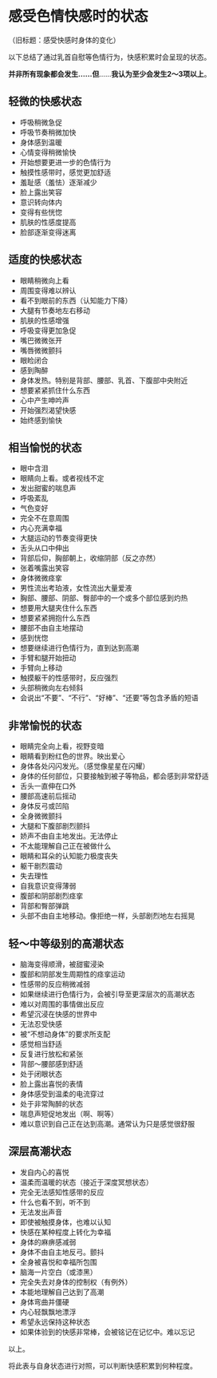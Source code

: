 # 感受色情快感时的状态 [​](#感受色情快感时的状态)

（旧标题：感受快感时身体的变化）

以下总结了通过乳首自慰等色情行为，快感积累时会呈现的状态。

**并非所有现象都会发生……但**……**我认为至少会发生2～3项以上**。

## 轻微的快感状态 [​](#轻微的快感状态)

+   呼吸稍微急促
+   呼吸节奏稍微加快
+   身体感到温暖
+   心情变得稍微愉快
+   开始想要更进一步的色情行为
+   触摸性感带时，感觉更加舒适
+   羞耻感（羞怯）逐渐减少
+   脸上露出笑容
+   意识转向体内
+   变得有些恍惚
+   肌肤的性感度提高
+   脸部逐渐变得迷离

## 适度的快感状态 [​](#适度的快感状态)

+   眼睛稍微向上看
+   周围变得难以辨认
+   看不到眼前的东西（认知能力下降）
+   大腿有节奏地左右移动
+   肌肤的性感增强
+   呼吸变得更加急促
+   嘴巴微微张开
+   嘴唇微微颤抖
+   眼睑闭合
+   感到陶醉
+   身体发热。特别是背部、腰部、乳首、下腹部中央附近
+   想要紧紧抓住什么东西
+   心中产生呻吟声
+   开始强烈渴望快感
+   始终感到愉快

## 相当愉悦的状态 [​](#相当愉悦的状态)

+   眼中含泪
+   眼睛向上看。或者视线不定
+   发出甜蜜的喘息声
+   呼吸紊乱
+   气色变好
+   完全不在意周围
+   内心充满幸福
+   大腿运动的节奏变得更快
+   舌头从口中伸出
+   背部后仰，胸部朝上，收缩阴部（反之亦然）
+   张着嘴露出笑容
+   身体微微痉挛
+   男性流出考珀液，女性流出大量爱液
+   胸部、腰部、阴部、臀部中的一个或多个部位感到灼热
+   想要用大腿夹住什么东西
+   想要紧紧拥抱什么东西
+   腰部不由自主地摆动
+   感到恍惚
+   想要继续进行色情行为，直到达到高潮
+   手臂和腿开始扭动
+   手臂向上移动
+   触摸躯干的性感带时，反应强烈
+   头部稍微向左右倾斜
+   会说出“不要”、“不行”、“好棒”、“还要”等包含矛盾的短语

## 非常愉悦的状态 [​](#非常愉悦的状态)

+   眼睛完全向上看，视野变暗
+   眼睛看到粉红色的世界。映出爱心
+   身体各处闪闪发光。（感觉像星星在闪耀）
+   身体的任何部位，只要接触到被子等物品，都会感到非常舒适
+   舌头一直伸在口外
+   腰部高速前后摇动
+   身体反弓或凹陷
+   全身微微颤抖
+   大腿和下腹部剧烈颤抖
+   娇声不由自主地发出。无法停止
+   不太能理解自己正在被做什么
+   眼睛和耳朵的认知能力极度丧失
+   躯干剧烈震动
+   失去理性
+   自我意识变得薄弱
+   腹部和阴部剧烈痉挛
+   背部和臀部弹跳
+   头部不由自主地移动。像拒绝一样，头部剧烈地左右摇晃

## 轻～中等级别的高潮状态 [​](#轻-中等级别的高潮状态)

+   脑海变得顺滑，被甜蜜浸染
+   腹部和阴部发生周期性的痉挛运动
+   性感带的反应稍微减弱
+   如果继续进行色情行为，会被引导至更深层次的高潮状态
+   难以对周围的事情做出反应
+   希望沉浸在快感的世界中
+   无法忍受快感
+   被“不想动身体”的要求所支配
+   感觉相当舒适
+   反复进行放松和紧张
+   背部～腰部感到舒适
+   处于闭眼状态
+   脸上露出喜悦的表情
+   身体感受到温柔的电流穿过
+   处于非常陶醉的状态
+   喘息声短促地发出（啊、啊等）
+   难以意识到自己正在达到高潮。通常认为只是感觉很舒服

## 深层高潮状态 [​](#深层高潮状态)

+   发自内心的喜悦
+   温柔而温暖的状态（接近于深度冥想状态）
+   完全无法感知性感带的反应
+   什么也看不到，听不到
+   无法发出声音
+   即使被触摸身体，也难以认知
+   快感在某种程度上转化为幸福
+   身体的麻痹感减弱
+   身体不由自主地反弓。颤抖
+   全身被喜悦和幸福所包围
+   脑海一片空白（或漆黑）
+   完全失去对身体的控制权（有例外）
+   本能地理解自己达到了高潮
+   身体弯曲并僵硬
+   内心轻飘飘地漂浮
+   希望永远保持这种状态
+   如果体验到的快感非常棒，会被铭记在记忆中。难以忘记

以上。

将此表与自身状态进行对照，可以判断快感积累到何种程度。